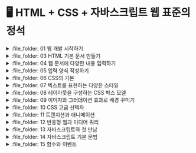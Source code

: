 # 🖥️ HTML + CSS + 자바스크립트 웹 표준의 정석

<details>
<summary> :file_folder: 01 웹 개발 시작하기 </summary>
<div markdown="1">

#### 🔖 [01 웹 개발 시작하기](https://github.com/Seonghyun-Park/Web/blob/main/01%20웹%20개발%20시작하기.md)

</div>
</details>

<details>
<summary> :file_folder: 03 HTML 기본 문서 만들기 </summary>
<div markdown="1">

#### 🔖 [03 HTML 기본 문서 만들기](https://github.com/Seonghyun-Park/Web/blob/main/03%20HTML%20기본문서%20만들기.md)

</div>
</details>

<details>
<summary> :file_folder: 04 웹 문서에 다양한 내용 입력하기 </summary>
<div markdown="1">

#### 🔖 [04-1 텍스트 입력하기](https://github.com/Seonghyun-Park/Web/blob/main/04%20웹%20문서에%20다양한%20내용%20입력하기/04-1%20텍스트%20입력하기.md)

#### 🔖 [04-2 목록 만들기](https://github.com/Seonghyun-Park/Web/blob/main/04%20웹%20문서에%20다양한%20내용%20입력하기/04-2%20목록%20만들기.md)

#### 🔖 [04-3 표 만들기](https://github.com/Seonghyun-Park/Web/blob/main/04%20웹%20문서에%20다양한%20내용%20입력하기/04-3%20표%20만들기.md)

#### 🔖 [04-4 이미지 삽입하기](https://github.com/Seonghyun-Park/Web/blob/main/04%20웹%20문서에%20다양한%20내용%20입력하기/04-4%20이미지%20삽입하기.md)

#### 🔖 [04-5 오디오와 비디오 삽입하기](https://github.com/Seonghyun-Park/Web/blob/main/04%20웹%20문서에%20다양한%20내용%20입력하기/04-5%20오디오와%20비디오%20삽입하기.md)

#### 🔖 [04-6 하이퍼링크 삽입하기](https://github.com/Seonghyun-Park/Web/blob/main/04%20웹%20문서에%20다양한%20내용%20입력하기/04-6%20하이퍼링크%20삽입하기.md)

#### 🔖 [04-7 마무리 문제](https://github.com/Seonghyun-Park/Web/blob/main/04%20웹%20문서에%20다양한%20내용%20입력하기/04-7%20마무리%20문제.md)

</div>
</details>

<details>
<summary> :file_folder: 05 입력 양식 작성하기 </summary>
<div markdown="1">

#### 🔖 [05-1 폼 삽입하기](https://github.com/Seonghyun-Park/Web/blob/main/05%20입력%20양식%20작성하기/05-1%20폼%20삽입하기.md)

#### 🔖 [05-2 사용자 입력을 위한 input 태그](https://github.com/Seonghyun-Park/Web/blob/main/05%20입력%20양식%20작성하기/05-2%20사용자%20입력을%20위한%20input%20태그.md)

#### 🔖 [05-3 input 태그의 주요 속성](https://github.com/Seonghyun-Park/Web/blob/main/05%20입력%20양식%20작성하기/05-3%20input%20태그의%20주요%20속성.md)

#### 🔖 [05-4 폼에서 사용하는 여러가지 태그](https://github.com/Seonghyun-Park/Web/blob/main/05%20입력%20양식%20작성하기/05-4%20폼에서%20사용하는%20여러가지%20태그.md)

#### 🔖 [05-5 마무리 문제](https://github.com/Seonghyun-Park/Web/blob/main/05%20입력%20양식%20작성하기/05-5%20마무리%20문제.md)

</div>
</details>

<details>
<summary> :file_folder: 06 CSS의 기본 </summary>
<div markdown="1">

#### 🔖 [06-1 웹 문서에 디자인 입히기](https://github.com/Seonghyun-Park/Web/blob/main/06%20CSS의%20기본/06-1%20웹%20문서에%20디자인%20입히기.md)

#### 🔖 [06-2 스타일과 스타일 시트](https://github.com/Seonghyun-Park/Web/blob/main/06%20CSS의%20기본/06-2%20스타일과%20스타일시트.md)

#### 🔖 [06-3 CSS 기본 선택자 알아보기](https://github.com/Seonghyun-Park/Web/blob/main/06%20CSS의%20기본/06-3%20CSS%20기본%20선택자%20알아보기.md)

#### 🔖 [06-4 캐스케이딩 스타일 시트 알아보기](https://github.com/Seonghyun-Park/Web/blob/main/06%20CSS의%20기본/06-4%20캐스케이딩%20스타일%20시트%20알아보기.md)

#### 🔖 [06-5 마무리 문제](https://github.com/Seonghyun-Park/Web/blob/main/06%20CSS의%20기본/06-5%20마무리문제.md)

</div>
</details>

<details>
<summary> :file_folder: 07 텍스트를 표현하는 다양한 스타일 </summary>
<div markdown="1">

#### 🔖 [07-1 글꼴 관련 스타일](https://github.com/Seonghyun-Park/Web/blob/main/07%20텍스트를%20표현하는%20다양한%20스타일/07-1%20글꼴%20관련%20스타일.md)

#### 🔖 [07-2 웹 폰트 사용하기](https://github.com/Seonghyun-Park/Web/blob/main/07%20텍스트를%20표현하는%20다양한%20스타일/07-2%20웹%20폰트%20사용하기.md)

#### 🔖 [07-3 텍스트 관련 스타일](https://github.com/Seonghyun-Park/Web/blob/main/07%20텍스트를%20표현하는%20다양한%20스타일/07-3%20텍스트%20관련%20스타일.md)

#### 🔖 [07-4 목록 스타일](https://github.com/Seonghyun-Park/Web/blob/main/07%20텍스트를%20표현하는%20다양한%20스타일/07-4%20목록%20스타일.md)

#### 🔖 [07-5 표 스타일](https://github.com/Seonghyun-Park/Web/blob/main/07%20텍스트를%20표현하는%20다양한%20스타일/07-5%20표%20스타일.md)

#### 🔖 [07-6 마무리 문제](https://github.com/Seonghyun-Park/Web/blob/main/07%20텍스트를%20표현하는%20다양한%20스타일/07-6%20마무리문제.md)

</div>
</details>

<details>
<summary> :file_folder: 08 레이아웃을 구성하는 CSS 박스 모델 </summary>
<div markdown="1">

#### 🔖 [08-1 CSS와 박스 모델](https://github.com/Seonghyun-Park/Web/blob/main/08%20레이아웃을%20구성하는%20CSS%20박스%20모델/08-1%20CSS와%20박스모델.md)

#### 🔖 [08-2 테두리 스타일 지정하기](https://github.com/Seonghyun-Park/Web/blob/main/08%20레이아웃을%20구성하는%20CSS%20박스%20모델/08-2%20테두리%20스타일%20지정하기.md)

#### 🔖 [08-3 여백을 조절하는 속성](https://github.com/Seonghyun-Park/Web/blob/main/08%20레이아웃을%20구성하는%20CSS%20박스%20모델/08-3%20여백을%20조절하는%20속성.md)

#### 🔖 [08-4 웹 문서의 레이아웃 만들기](https://github.com/Seonghyun-Park/Web/blob/main/08%20레이아웃을%20구성하는%20CSS%20박스%20모델/08-4%20웹%20문서의%20레이아웃%20만들기.md)

#### 🔖 [08-5 웹 요소의 위치 지정하기](https://github.com/Seonghyun-Park/Web/blob/main/08%20레이아웃을%20구성하는%20CSS%20박스%20모델/08-5%20웹%20요소의%20위치%20지정하기.md)

#### 🔖 [08-6 마무리 문제](https://github.com/Seonghyun-Park/Web/blob/main/08%20레이아웃을%20구성하는%20CSS%20박스%20모델/08-6%20마무리문제.md)

</div>
</details>

<details>
<summary> :file_folder: 09 이미지와 그러데이션 효과로 배경 꾸미기 </summary>
<div markdown="1">

#### 🔖 [09-1 배경색과 배경 범위 지정하기](https://github.com/Seonghyun-Park/Web/blob/main/09%20이미지와%20그라데이션%20효과로%20배경%20꾸미기/09-1%20배경색과%20배경%20범위%20지정하기.md)

#### 🔖 [09-2 배경 이미지 지정하기](https://github.com/Seonghyun-Park/Web/blob/main/09%20이미지와%20그라데이션%20효과로%20배경%20꾸미기/09-2%20배경%20이미지%20지정하기.md)

#### 🔖 [09-3 그러데이션 효과로 배경 꾸미기](https://github.com/Seonghyun-Park/Web/blob/main/09%20이미지와%20그라데이션%20효과로%20배경%20꾸미기/09-3%20그러데이션%20효과로%20배경%20꾸미기.md)

#### 🔖 [09-4 마무리 문제](https://github.com/Seonghyun-Park/Web/blob/main/09%20이미지와%20그라데이션%20효과로%20배경%20꾸미기/09-4%20마무리문제.md)

</div>
</details>

<details>
<summary> :file_folder: 10 CSS 고급 선택자 </summary>
<div markdown="1">

#### 🔖 [10-1 연결 선택자](https://github.com/Seonghyun-Park/Web/blob/main/10%20CSS%20고급%20선택자/10-1%20연결%20선택자.md)

#### 🔖 [10-2 속성 선택자](https://github.com/Seonghyun-Park/Web/blob/main/10%20CSS%20고급%20선택자/10-2%20속성%20선택자.md)

#### 🔖 [10-3 가상 클래스와 가상 요소](https://github.com/Seonghyun-Park/Web/blob/main/10%20CSS%20고급%20선택자/10-3%20가상%20클래스와%20가상%20요소.md)

#### 🔖 [10-4 마무리 문제](https://github.com/Seonghyun-Park/Web/blob/main/10%20CSS%20고급%20선택자/10-4%20마무리%20문제.md)

</div>
</details>

<details>
<summary> :file_folder: 11 트랜지션과 애니메이션 </summary>
<div markdown="1">

#### 🔖 [11-1 변형 알아보기](https://github.com/Seonghyun-Park/Web/blob/main/11%20트랜지션과%20애니메이션.md/11-1%20변형%20알아보기.md)

#### 🔖 [11-2 트랜지션 알아보기](https://github.com/Seonghyun-Park/Web/blob/main/11%20트랜지션과%20애니메이션.md/11-2%20트랜지션%20알아보기.md)

#### 🔖 [11-3 애니메이션 알아보기](https://github.com/Seonghyun-Park/Web/blob/main/11%20트랜지션과%20애니메이션.md/11-3%20애니메이션%20알아보기.md)

#### 🔖 [11-4 마무리 문제](https://github.com/Seonghyun-Park/Web/blob/main/11%20트랜지션과%20애니메이션.md/11-4%20마무리문제.md)

</div>
</details>

<details>
<summary> :file_folder: 12 반응형 웹과 미디어 쿼리 </summary>
<div markdown="1">

#### 🔖 [12-1 반응형 웹 알아보기](https://github.com/Seonghyun-Park/Web/blob/main/12%20반응형%20웹과%20미디어%20쿼리.md/12-1%20반응형%20웹%20알아보기.md)

#### 🔖 [12-2 미디어 쿼리 알아보기](https://github.com/Seonghyun-Park/Web/blob/main/12%20반응형%20웹과%20미디어%20쿼리.md/12-2%20미디어%20쿼리%20알아보기.md)

#### 🔖 [12-3 그리드 레이아웃 알아보기](https://github.com/Seonghyun-Park/Web/blob/main/12%20반응형%20웹과%20미디어%20쿼리.md/12-3%20그리드%20레이아웃%20알아보기.md)

#### 🔖 [12-4 플렉스 박스 레이아웃](https://github.com/Seonghyun-Park/Web/blob/main/12%20반응형%20웹과%20미디어%20쿼리.md/12-4%20플렉스%20박스%20레이아웃%20알아보기.md)

#### 🔖 [12-5 CSS 그리드 레이아웃 사용하기](https://github.com/Seonghyun-Park/Web/blob/main/12%20반응형%20웹과%20미디어%20쿼리.md/12-5%20CSS%20그리드%20레이아웃%20사용하기.md)

</div>
</details>

<details>
<summary> :file_folder: 13 자바스크립트와 첫 만남 </summary>
<div markdown="1">

#### 🔖 [13-1 자바스크립트로 무엇을 할까](https://github.com/Seonghyun-Park/Web/blob/main/13%20자바스크립트와%20첫%20만남/13-1%20자바스크립트로%20무엇을%20할까.md)

#### 🔖 [13-2 웹 브라우저가 자바스크립트를 만났을 ](https://github.com/Seonghyun-Park/Web/blob/main/13%20자바스크립트와%20첫%20만남/13-2%20웹%20브라우저가%20자바스크립트를%20만났을%20때.md)

#### 🔖 [13-3 자바스크립트 용어와 기본 입출력 방](https://github.com/Seonghyun-Park/Web/blob/main/13%20자바스크립트와%20첫%20만남/13-3%20자바스크립트%20용어와%20기본%20입출력%20방법.md)

#### 🔖 [13-4 자바스크립트 스타일 가이드](https://github.com/Seonghyun-Park/Web/blob/main/13%20자바스크립트와%20첫%20만남/13-4%20자바스크립트%20스타일%20가이드.md)

</div>
</details>

<details>
<summary> :file_folder: 14 자바스크립트 기본 문법 </summary>
<div markdown="1">

#### 🔖 [14-1 변수 알아보기](https://github.com/Seonghyun-Park/Web/blob/main/14%20자바스크립트%20기본%20문법/14-1%20변수%20알아보기.md)

#### 🔖 [14-2 자료형 이해하기](https://github.com/Seonghyun-Park/Web/blob/main/14%20자바스크립트%20기본%20문법/14-2%20자료형%20이해하기.md)

#### 🔖 [14-3 연산자 알아보기](https://github.com/Seonghyun-Park/Web/blob/main/14%20자바스크립트%20기본%20문법/14-3%20연산자%20알아보기.md)

#### 🔖 [14-4 조건문 알아보기](https://github.com/Seonghyun-Park/Web/blob/main/14%20자바스크립트%20기본%20문법/14-4%20조건문%20알아보기.md)

#### 🔖 [14-5 반복문 알아보기](https://github.com/Seonghyun-Park/Web/blob/main/14%20자바스크립트%20기본%20문법/14-5%20반복문%20알아보기.md)

#### 🔖 [14-6 마무리 문제](https://github.com/Seonghyun-Park/Web/blob/main/14%20자바스크립트%20기본%20문법/14-6%20마무리문제.md)

</div>
</details>

<details>
<summary> :file_folder: 15 함수와 이벤트 </summary>
<div markdown="1">

#### 🔖 [15-1 함수 알아보기](https://github.com/Seonghyun-Park/Web/blob/main/15%20함수와%20이벤트/15-1%20함수%20알아보기.md)

#### 🔖 [15-2 var를 사용한 변수의 특징](https://github.com/Seonghyun-Park/Web/blob/main/15%20함수와%20이벤트/15-2%20var를%20사용한%20변수의%20특징.md)

#### 🔖 [15-3 let와 const의 특징](https://github.com/Seonghyun-Park/Web/blob/main/15%20함수와%20이벤트/15-3%20let와%20const의%20등장.md)

#### 🔖 [15-4 재사용할 수 있는 함수 만들](https://github.com/Seonghyun-Park/Web/blob/main/15%20함수와%20이벤트/15-4%20재사용할%20수%20있는%20함수%20만들기.md)

#### 🔖 [15-5 함수 표현식](https://github.com/Seonghyun-Park/Web/blob/main/15%20함수와%20이벤트/15-5%20함수%20표현식.md)

#### 🔖 [15-6 이벤트와 이벤트 처리기](https://github.com/Seonghyun-Park/Web/blob/main/15%20함수와%20이벤트/15-6%20이벤트와%20이벤트%20처리기.md)

#### 🔖 [15-7 DOM을 이용한 이벤트 처리기](https://github.com/Seonghyun-Park/Web/blob/main/15%20함수와%20이벤트/15-7%20DOM을%20이용한%20이벤트%20처리기.md)

#### 🔖 [15-8 마무리 문제](https://github.com/Seonghyun-Park/Web/blob/main/15%20함수와%20이벤트/마무리문제.md)

</div>
</details>
